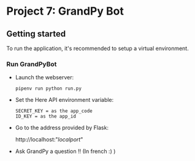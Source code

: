 # Project 7: GrandPy Bot


## Getting started

To run the application, it's recommended to setup a virtual environment.


### Run GrandPyBot



  - Launch the webserver:
    ```
    pipenv run python run.py
    ```
    
  - Set the Here API environment variable:
     ```
    SECRET_KEY = as the app_code
    ID_KEY = as the app_id
    ```

  - Go to the address provided by Flask:
    
    http://localhost:"_localport_"

  - Ask GrandPy a question !! (In french :) )
    
